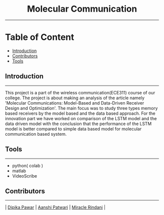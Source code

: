 <h1 align = "center">
    Molecular Communication
</h1>

---
<h1>Table of Content</h1>

- [Introduction](#introduction)
- [Contributors](#contributors)
- [Tools](#Tools)
## Introduction

---

This project is a part of the wireless communication(ECE311) course of our college. 
The project is about making an analysis of the article namely 'Molecular Communications: Model-Based and Data-Driven Receiver Design and Optimization'. The main focus was to study  three types memory based receivers by the model based and the data based approach. For the innovation part we have worked on comparison of the LSTM model and the data driven model with the conclusion that the performance of the LSTM model is better compared to simple data based model for molecular communication based system. 

## Tools

---
- python( colab )
- matlab
- VideoScribe

## Contributors

---

| [Dipika Pawar](https://github.com/DipikaPawar12)                                                                                                            | [Aanshi Patwari](https://github.com/aanshi18)                                                                                                            | [Miracle Rindani](https://github.com/mrindani)                                                                                                |
